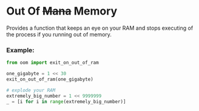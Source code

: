 # Out Of ~~Mana~~ Memory

Provides a function that keeps an eye on your RAM and stops executing of the process if you running out of memory.

### Example:
```python
from oom import exit_on_out_of_ram

one_gigabyte = 1 << 30
exit_on_out_of_ram(one_gigabyte)

# explode your RAM
extremely_big_number = 1 << 9999999
_ = [i for i in range(extremely_big_number)]
```